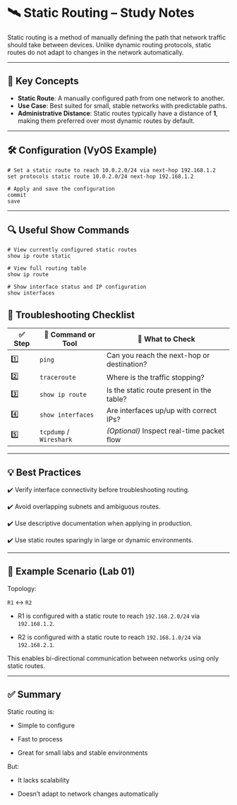 # 🛰️ Static Routing – Study Notes

Static routing is a method of manually defining the path that network traffic should take between devices. Unlike dynamic routing protocols, static routes do not adapt to changes in the network automatically.

---

## 🧠 Key Concepts

- **Static Route**: A manually configured path from one network to another.
- **Use Case**: Best suited for small, stable networks with predictable paths.
- **Administrative Distance**: Static routes typically have a distance of **1**, making them preferred over most dynamic routes by default.

---

## 🛠️ Configuration (VyOS Example)

```
# Set a static route to reach 10.0.2.0/24 via next-hop 192.168.1.2
set protocols static route 10.0.2.0/24 next-hop 192.168.1.2

# Apply and save the configuration
commit
save
```

---

## 🔍 Useful Show Commands

```
# View currently configured static routes
show ip route static

# View full routing table
show ip route

# Show interface status and IP configuration
show interfaces
```

## 🧪 Troubleshooting Checklist

| ✅ Step | 🔧 Command or Tool       | 🔎 What to Check                                |
|--------|--------------------------|-------------------------------------------------|
| 1️⃣     | `ping`                   | Can you reach the next-hop or destination?      |
| 2️⃣     | `traceroute`             | Where is the traffic stopping?                  |
| 3️⃣     | `show ip route`          | Is the static route present in the table?       |
| 4️⃣     | `show interfaces`        | Are interfaces up/up with correct IPs?          |
| 5️⃣     | `tcpdump` / `Wireshark` | *(Optional)* Inspect real-time packet flow      |

---

## 💡 Best Practices

✔️ Verify interface connectivity before troubleshooting routing.

✔️ Avoid overlapping subnets and ambiguous routes.

✔️ Use descriptive documentation when applying in production.

✔️ Use static routes sparingly in large or dynamic environments.

---

## 🧪 Example Scenario (Lab 01)

Topology:

`R1` ↔️ `R2`

  - R1 is configured with a static route to reach `192.168.2.0/24` via `192.168.1.2`.

  - R2 is configured with a static route to reach `192.168.1.0/24` via `192.168.2.1`.

This enables bi-directional communication between networks using only static routes.

----

## ✅ Summary

Static routing is:

  - Simple to configure

  - Fast to process

  - Great for small labs and stable environments

But:

  - It lacks scalability

  - Doesn’t adapt to network changes automatically













